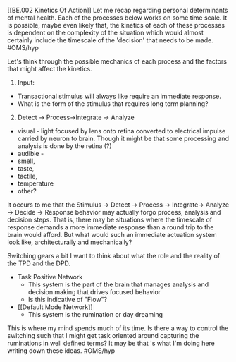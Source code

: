 [[BE.002 Kinetics Of Action]]
Let me recap regarding personal determinants of mental health. Each of the processes below works on some time scale. It is possible, maybe even likely that, the kinetics of each of these processes is dependent on the complexity of the situation which would almost certainly include the timescale of the 'decision' that needs to be made. #OMS/hyp

Let's think through the possible mechanics of each process and the factors that might affect the kinetics.

1. Input:
- Transactional stimulus will always like require an immediate response.
- What is the form of the stimulus that requires long term planning?

2. Detect -> Process->Integrate -> Analyze 
- visual - light focused by lens onto retina converted to electrical impulse carried by neuron to brain. Though it might be that some processing and analysis is done by the retina (?) 
- audible -
- smell,
- taste,
- tactile,
- temperature
- other? 

It occurs to me that the Stimulus -> Detect -> Process -> Integrate-> Analyze
-> Decide -> Response behavior may actually forgo process, analysis and decision steps. That is, there may be situations where the timescale of response demands a more immediate response than a round trip to the brain would afford. But what would such an immediate actuation system look like, architecturally and mechanically? 

Switching gears a bit I want to think about what the role and the reality of the TPD and the DPD.

- Task Positive Network
    - This system is the part of the brain that manages analysis and decision making that drives focused behavior
    - Is this indicative of "Flow"?
- [[Default Mode Network]]
    - This system is the rumination or day dreaming

This is where my mind spends much of its time. Is there a way to control the switching such that I might get task oriented around capturing the ruminations in well defined terms? It may be that 's what I'm doing here writing down these ideas. #OMS/hyp